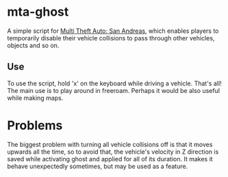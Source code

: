 # mta-ghost

A simple script for [Multi Theft Auto: San Andreas](https:\\mtasa.com), which enables players to
temporarily disable their vehicle collisions to pass through other vehicles, objects and so on.

## Use

To use the script, hold 'x' on the keyboard while driving a vehicle. That's all!
The main use is to play around in freeroam. Perhaps it would be also useful while making maps.

# Problems

The biggest problem with turning all vehicle collisions off is that it moves upwards all the time,
so to avoid that, the vehicle's velocity in Z direction is saved while activating ghost and applied
for all of its duration. It makes it behave unexpectedly sometimes, but may be used as a feature.
